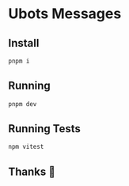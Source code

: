 # Ubots Messages

## Install

```bash
pnpm i
```

## Running

```bash
pnpm dev
```

## Running Tests

```bash
npm vitest
```

## Thanks 🐹
